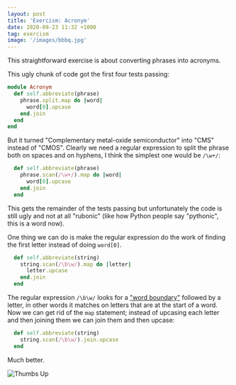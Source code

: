 ```yaml
---
layout: post
title: 'Exercism: Acronym'
date: 2020-09-23 11:32 +1000
tag: exercism
image: '/images/bbbq.jpg'
---
```


This straightforward exercise is about converting phrases into acronyms.
<!--description-->
This ugly chunk of code got the first four tests passing:

```ruby
module Acronym
  def self.abbreviate(phrase)
    phrase.split.map do |word| 
      word[0].upcase
    end.join
  end
end
```

But it turned "Complementary metal-oxide semiconductor" into "CMS" instead of "CMOS". Clearly we need a regular expression to split the phrase both on spaces and on hyphens, I think the simplest one would be `/\w+/`:

```ruby
  def self.abbreviate(phrase)
    phrase.scan(/\w+/).map do |word| 
      word[0].upcase
    end.join
  end
```

This gets the remainder of the tests passing but unfortunately the code is still ugly and not at all "rubonic" (like how Python people say "pythonic", this is a word now).

One thing we can do is make the regular expression do the work of finding the first letter instead of doing `word[0]`.

```ruby
  def self.abbreviate(string)
    string.scan(/\b\w/).map do |letter| 
      letter.upcase
    end.join
  end
```

The regular expression `/\b\w/` looks for a ["word boundary"](https://www.regular-expressions.info/wordboundaries.html) followed by a letter, in other words it matches on letters that are at the start of a word. Now we can get rid of the `map` statement; instead of upcasing each letter and then joining them we can join them and then upcase:

```ruby
  def self.abbreviate(string)
    string.scan(/\b\w/).join.upcase
  end
```

Much better.

![Thumbs Up](/assets/img/thumbs_up.gif)
